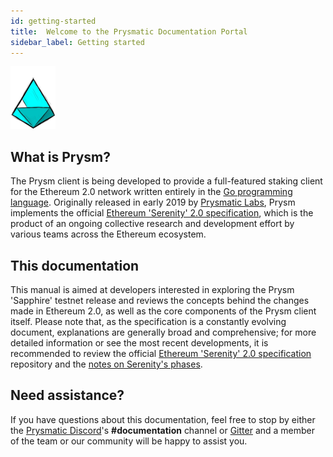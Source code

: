 ```yaml
---
id: getting-started
title:  Welcome to the Prysmatic Documentation Portal
sidebar_label: Getting started
---
```


![Prysm logo](/website/static/img/logo3.png "Prysmatic Labs")

## What is Prysm?
The Prysm client is being developed to provide a full-featured staking client for the Ethereum 2.0 network written entirely in the [Go programming language](https://golang.org). Originally released in early 2019 by [Prysmatic Labs](https://prysmaticlabs.com), Prysm implements the official [Ethereum 'Serenity' 2.0 specification](https://github.com/ethereum/eth2.0-specs), which is the product of an ongoing collective research and development effort by various teams across the Ethereum ecosystem.

## This documentation

This manual is aimed at developers interested in exploring the Prysm 'Sapphire' testnet release and reviews the concepts behind the changes made in Ethereum 2.0, as well as the core components of the Prysm client itself. Please note that, as the specification is a constantly evolving document, explanations are generally broad and comprehensive; for more detailed information or see the most recent developments, it is recommended to review the official [Ethereum 'Serenity' 2.0 specification](https://github.com/ethereum/eth2.0-specs) repository and the [notes on Serenity's phases](https://docs.ethhub.io/ethereum-roadmap/ethereum-2.0/eth-2.0-phases).

## Need assistance?

If you have questions about this documentation, feel free to stop by either the [Prysmatic Discord](https://discord.gg/CTYGPUJ)'s **#documentation** channel or [Gitter](https://gitter.im/prysmaticlabs/geth-sharding?utm_source=badge&utm_medium=badge&utm_campaign=pr-badge) and a member of the team or our community will be happy to assist you.
